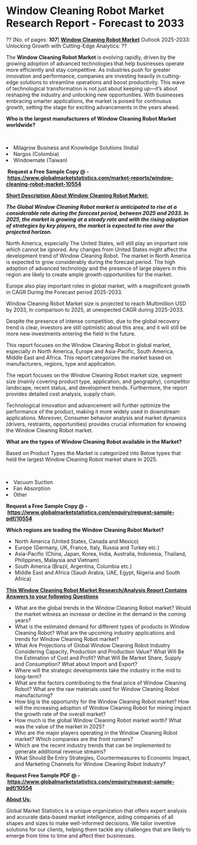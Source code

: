 <H1>Window Cleaning Robot Market Research Report - Forecast to 2033</H1><p>?? [No. of pages:&nbsp;<strong><em>107</em></strong>]&nbsp;<strong><a href="https://www.globalmarketstatistics.com/market-reports/window-cleaning-robot-market-10554">Window Cleaning Robot&nbsp;Market</a></strong>&nbsp;Outlook 2025-2033: Unlocking Growth with Cutting-Edge Analytics: ??</p><p>The <strong>Window Cleaning Robot Market</strong> is evolving rapidly, driven by the growing adoption of advanced technologies that help businesses operate more efficiently and stay competitive. As industries push for greater innovation and performance, companies are investing heavily in cutting-edge solutions to streamline operations and boost productivity. This wave of technological transformation is not just about keeping up&mdash;it&rsquo;s about reshaping the industry and unlocking new opportunities. With businesses embracing smarter applications, the market is poised for continuous growth, setting the stage for exciting advancements in the years ahead.</p><p><strong>Who is the largest manufacturers of Window Cleaning Robot Market worldwide?</strong></p><p>&nbsp;<li>Milagrow Business and Knowledge Solutions (India)<li>Nargos (Colombia)<li>Windowmate (Taiwan)</p><p>&nbsp;<strong>Request a Free Sample Copy @ -&nbsp;<a href="https://www.globalmarketstatistics.com/market-reports/window-cleaning-robot-market-10554">https://www.globalmarketstatistics.com/market-reports/window-cleaning-robot-market-10554</a></strong></p><p><strong><u>Short Description About Window Cleaning Robot Market:</u></strong></p><p><strong><em>The Global Window Cleaning Robot market is anticipated to rise at a considerable rate during the forecast period, between 2025 and 2033. In 2025, the market is growing at a steady rate and with the rising adoption of strategies by key players, the market is expected to rise over the projected horizon.</em></strong></p><p>North America, especially The United States, will still play an important role which cannot be ignored. Any changes from United States might affect the development trend of Window Cleaning Robot. The market in North America is expected to grow considerably during the forecast period. The high adoption of advanced technology and the presence of large players in this region are likely to create ample growth opportunities for the market.</p><p>Europe also play important roles in global market, with a magnificent growth in CAGR During the Forecast period 2025-2033.</p><p>Window Cleaning Robot Market size is projected to reach Multimillion USD by 2033, In comparison to 2025, at unexpected CAGR during 2025-2033.</p><p>Despite the presence of intense competition, due to the global recovery trend is clear, investors are still optimistic about this area, and it will still be more new investments entering the field in the future.</p><p>This report focuses on the Window Cleaning Robot in global market, especially in North America, Europe and Asia-Pacific, South America, Middle East and Africa. This report categorizes the market based on manufacturers, regions, type and application.</p><p>The report focuses on the Window Cleaning Robot market size, segment size (mainly covering product type, application, and geography), competitor landscape, recent status, and development trends. Furthermore, the report provides detailed cost analysis, supply chain.</p><p>Technological innovation and advancement will further optimize the performance of the product, making it more widely used in downstream applications. Moreover, Consumer behavior analysis and market dynamics (drivers, restraints, opportunities) provides crucial information for knowing the Window Cleaning Robot market.</p><p><strong>What are the types of Window Cleaning Robot available in the Market?</strong></p><p>Based on Product Types the Market is categorized into Below types that held the largest Window Cleaning Robot market share in 2025.</p><p>&nbsp;<li>Vacuum Suction<li> Fan Absorption<li> Other&nbsp;</p><p><strong>Request a Free Sample Copy @ -&nbsp;<a href="https://www.globalmarketstatistics.com/enquiry/request-sample-pdf/10554">https://www.globalmarketstatistics.com/enquiry/request-sample-pdf/10554</a></strong></p><p><strong>Which regions are leading the Window Cleaning Robot Market?</strong></p><ul><li>North America (United States, Canada and Mexico)</li><li>Europe (Germany, UK, France, Italy, Russia and Turkey etc.)</li><li>Asia-Pacific (China, Japan, Korea, India, Australia, Indonesia, Thailand, Philippines, Malaysia and Vietnam)</li><li>South America (Brazil, Argentina, Columbia etc.)</li><li>Middle East and Africa (Saudi Arabia, UAE, Egypt, Nigeria and South Africa)</li></ul><p><strong><u>This Window Cleaning Robot Market Research/Analysis Report Contains Answers to your following Questions</u></strong></p><ul><li>What are the global trends in the Window Cleaning Robot market? Would the market witness an increase or decline in the demand in the coming years?</li><li>What is the estimated demand for different types of products in Window Cleaning Robot? What are the upcoming industry applications and trends for Window Cleaning Robot market?</li><li>What Are Projections of Global Window Cleaning Robot Industry Considering Capacity, Production and Production Value? What Will Be the Estimation of Cost and Profit? What Will Be Market Share, Supply and Consumption? What about Import and Export?</li><li>Where will the strategic developments take the industry in the mid to long-term?</li><li>What are the factors contributing to the final price of Window Cleaning Robot? What are the raw materials used for Window Cleaning Robot manufacturing?</li><li>How big is the opportunity for the Window Cleaning Robot market? How will the increasing adoption of Window Cleaning Robot for mining impact the growth rate of the overall market?</li><li>How much is the global Window Cleaning Robot market worth? What was the value of the market In 2025?</li><li>Who are the major players operating in the Window Cleaning Robot market? Which companies are the front runners?</li><li>Which are the recent industry trends that can be implemented to generate additional revenue streams?</li><li>What Should Be Entry Strategies, Countermeasures to Economic Impact, and Marketing Channels for Window Cleaning Robot Industry?</li></ul><p><strong>Request Free Sample PDF @ -&nbsp;<a href="https://www.globalmarketstatistics.com/enquiry/request-sample-pdf/10554">https://www.globalmarketstatistics.com/enquiry/request-sample-pdf/10554</a></strong></p><p><strong><u>About Us:</u></strong></p><p>Global Market Statistics&nbsp;is a unique organization that offers expert analysis and accurate data-based market intelligence, aiding companies of all shapes and sizes to make well-informed decisions. We tailor inventive solutions for our clients, helping them tackle any challenges that are likely to emerge from time to time and affect their businesses.</p>
